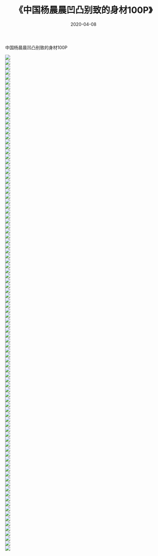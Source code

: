 ﻿---
layout: post
title:  《中国杨晨晨凹凸别致的身材100P》
date:   2020-04-08
img: http://pic.660000.xyz/1:/性感/2020/中国杨晨晨凹凸别致的身材100P/000.jpg
categories: [美女, 清纯, 唯美]
---

中国杨晨晨凹凸别致的身材100P

  ![](http://pic.660000.xyz/1:/性感/2020/中国杨晨晨凹凸别致的身材100P/001.jpg) <br> ![](http://pic.660000.xyz/1:/性感/2020/中国杨晨晨凹凸别致的身材100P/002.jpg) <br> ![](http://pic.660000.xyz/1:/性感/2020/中国杨晨晨凹凸别致的身材100P/003.jpg) <br> ![](http://pic.660000.xyz/1:/性感/2020/中国杨晨晨凹凸别致的身材100P/004.jpg) <br> ![](http://pic.660000.xyz/1:/性感/2020/中国杨晨晨凹凸别致的身材100P/005.jpg) <br> ![](http://pic.660000.xyz/1:/性感/2020/中国杨晨晨凹凸别致的身材100P/006.jpg) <br> ![](http://pic.660000.xyz/1:/性感/2020/中国杨晨晨凹凸别致的身材100P/007.jpg) <br> ![](http://pic.660000.xyz/1:/性感/2020/中国杨晨晨凹凸别致的身材100P/008.jpg) <br> ![](http://pic.660000.xyz/1:/性感/2020/中国杨晨晨凹凸别致的身材100P/009.jpg) <br> ![](http://pic.660000.xyz/1:/性感/2020/中国杨晨晨凹凸别致的身材100P/010.jpg) <br> ![](http://pic.660000.xyz/1:/性感/2020/中国杨晨晨凹凸别致的身材100P/011.jpg) <br> ![](http://pic.660000.xyz/1:/性感/2020/中国杨晨晨凹凸别致的身材100P/012.jpg) <br> ![](http://pic.660000.xyz/1:/性感/2020/中国杨晨晨凹凸别致的身材100P/013.jpg) <br> ![](http://pic.660000.xyz/1:/性感/2020/中国杨晨晨凹凸别致的身材100P/014.jpg) <br> ![](http://pic.660000.xyz/1:/性感/2020/中国杨晨晨凹凸别致的身材100P/015.jpg) <br> ![](http://pic.660000.xyz/1:/性感/2020/中国杨晨晨凹凸别致的身材100P/016.jpg) <br> ![](http://pic.660000.xyz/1:/性感/2020/中国杨晨晨凹凸别致的身材100P/017.jpg) <br> ![](http://pic.660000.xyz/1:/性感/2020/中国杨晨晨凹凸别致的身材100P/018.jpg) <br> ![](http://pic.660000.xyz/1:/性感/2020/中国杨晨晨凹凸别致的身材100P/019.jpg) <br> ![](http://pic.660000.xyz/1:/性感/2020/中国杨晨晨凹凸别致的身材100P/020.jpg) <br> ![](http://pic.660000.xyz/1:/性感/2020/中国杨晨晨凹凸别致的身材100P/021.jpg) <br> ![](http://pic.660000.xyz/1:/性感/2020/中国杨晨晨凹凸别致的身材100P/022.jpg) <br> ![](http://pic.660000.xyz/1:/性感/2020/中国杨晨晨凹凸别致的身材100P/023.jpg) <br> ![](http://pic.660000.xyz/1:/性感/2020/中国杨晨晨凹凸别致的身材100P/024.jpg) <br> ![](http://pic.660000.xyz/1:/性感/2020/中国杨晨晨凹凸别致的身材100P/025.jpg) <br> ![](http://pic.660000.xyz/1:/性感/2020/中国杨晨晨凹凸别致的身材100P/026.jpg) <br> ![](http://pic.660000.xyz/1:/性感/2020/中国杨晨晨凹凸别致的身材100P/027.jpg) <br> ![](http://pic.660000.xyz/1:/性感/2020/中国杨晨晨凹凸别致的身材100P/028.jpg) <br> ![](http://pic.660000.xyz/1:/性感/2020/中国杨晨晨凹凸别致的身材100P/029.jpg) <br> ![](http://pic.660000.xyz/1:/性感/2020/中国杨晨晨凹凸别致的身材100P/030.jpg) <br> ![](http://pic.660000.xyz/1:/性感/2020/中国杨晨晨凹凸别致的身材100P/031.jpg) <br> ![](http://pic.660000.xyz/1:/性感/2020/中国杨晨晨凹凸别致的身材100P/032.jpg) <br> ![](http://pic.660000.xyz/1:/性感/2020/中国杨晨晨凹凸别致的身材100P/033.jpg) <br> ![](http://pic.660000.xyz/1:/性感/2020/中国杨晨晨凹凸别致的身材100P/034.jpg) <br> ![](http://pic.660000.xyz/1:/性感/2020/中国杨晨晨凹凸别致的身材100P/035.jpg) <br> ![](http://pic.660000.xyz/1:/性感/2020/中国杨晨晨凹凸别致的身材100P/036.jpg) <br> ![](http://pic.660000.xyz/1:/性感/2020/中国杨晨晨凹凸别致的身材100P/037.jpg) <br> ![](http://pic.660000.xyz/1:/性感/2020/中国杨晨晨凹凸别致的身材100P/038.jpg) <br> ![](http://pic.660000.xyz/1:/性感/2020/中国杨晨晨凹凸别致的身材100P/039.jpg) <br> ![](http://pic.660000.xyz/1:/性感/2020/中国杨晨晨凹凸别致的身材100P/040.jpg) <br> ![](http://pic.660000.xyz/1:/性感/2020/中国杨晨晨凹凸别致的身材100P/041.jpg) <br> ![](http://pic.660000.xyz/1:/性感/2020/中国杨晨晨凹凸别致的身材100P/042.jpg) <br> ![](http://pic.660000.xyz/1:/性感/2020/中国杨晨晨凹凸别致的身材100P/043.jpg) <br> ![](http://pic.660000.xyz/1:/性感/2020/中国杨晨晨凹凸别致的身材100P/044.jpg) <br> ![](http://pic.660000.xyz/1:/性感/2020/中国杨晨晨凹凸别致的身材100P/045.jpg) <br> ![](http://pic.660000.xyz/1:/性感/2020/中国杨晨晨凹凸别致的身材100P/046.jpg) <br> ![](http://pic.660000.xyz/1:/性感/2020/中国杨晨晨凹凸别致的身材100P/047.jpg) <br> ![](http://pic.660000.xyz/1:/性感/2020/中国杨晨晨凹凸别致的身材100P/048.jpg) <br> ![](http://pic.660000.xyz/1:/性感/2020/中国杨晨晨凹凸别致的身材100P/049.jpg) <br> ![](http://pic.660000.xyz/1:/性感/2020/中国杨晨晨凹凸别致的身材100P/050.jpg) <br> ![](http://pic.660000.xyz/1:/性感/2020/中国杨晨晨凹凸别致的身材100P/051.jpg) <br> ![](http://pic.660000.xyz/1:/性感/2020/中国杨晨晨凹凸别致的身材100P/052.jpg) <br> ![](http://pic.660000.xyz/1:/性感/2020/中国杨晨晨凹凸别致的身材100P/053.jpg) <br> ![](http://pic.660000.xyz/1:/性感/2020/中国杨晨晨凹凸别致的身材100P/054.jpg) <br> ![](http://pic.660000.xyz/1:/性感/2020/中国杨晨晨凹凸别致的身材100P/055.jpg) <br> ![](http://pic.660000.xyz/1:/性感/2020/中国杨晨晨凹凸别致的身材100P/056.jpg) <br> ![](http://pic.660000.xyz/1:/性感/2020/中国杨晨晨凹凸别致的身材100P/057.jpg) <br> ![](http://pic.660000.xyz/1:/性感/2020/中国杨晨晨凹凸别致的身材100P/058.jpg) <br> ![](http://pic.660000.xyz/1:/性感/2020/中国杨晨晨凹凸别致的身材100P/059.jpg) <br> ![](http://pic.660000.xyz/1:/性感/2020/中国杨晨晨凹凸别致的身材100P/060.jpg) <br> ![](http://pic.660000.xyz/1:/性感/2020/中国杨晨晨凹凸别致的身材100P/061.jpg) <br> ![](http://pic.660000.xyz/1:/性感/2020/中国杨晨晨凹凸别致的身材100P/062.jpg) <br> ![](http://pic.660000.xyz/1:/性感/2020/中国杨晨晨凹凸别致的身材100P/063.jpg) <br> ![](http://pic.660000.xyz/1:/性感/2020/中国杨晨晨凹凸别致的身材100P/064.jpg) <br> ![](http://pic.660000.xyz/1:/性感/2020/中国杨晨晨凹凸别致的身材100P/065.jpg) <br> ![](http://pic.660000.xyz/1:/性感/2020/中国杨晨晨凹凸别致的身材100P/066.jpg) <br> ![](http://pic.660000.xyz/1:/性感/2020/中国杨晨晨凹凸别致的身材100P/067.jpg) <br> ![](http://pic.660000.xyz/1:/性感/2020/中国杨晨晨凹凸别致的身材100P/068.jpg) <br> ![](http://pic.660000.xyz/1:/性感/2020/中国杨晨晨凹凸别致的身材100P/069.jpg) <br> ![](http://pic.660000.xyz/1:/性感/2020/中国杨晨晨凹凸别致的身材100P/070.jpg) <br> ![](http://pic.660000.xyz/1:/性感/2020/中国杨晨晨凹凸别致的身材100P/071.jpg) <br> ![](http://pic.660000.xyz/1:/性感/2020/中国杨晨晨凹凸别致的身材100P/072.jpg) <br> ![](http://pic.660000.xyz/1:/性感/2020/中国杨晨晨凹凸别致的身材100P/073.jpg) <br> ![](http://pic.660000.xyz/1:/性感/2020/中国杨晨晨凹凸别致的身材100P/074.jpg) <br> ![](http://pic.660000.xyz/1:/性感/2020/中国杨晨晨凹凸别致的身材100P/075.jpg) <br> ![](http://pic.660000.xyz/1:/性感/2020/中国杨晨晨凹凸别致的身材100P/076.jpg) <br> ![](http://pic.660000.xyz/1:/性感/2020/中国杨晨晨凹凸别致的身材100P/077.jpg) <br> ![](http://pic.660000.xyz/1:/性感/2020/中国杨晨晨凹凸别致的身材100P/078.jpg) <br> ![](http://pic.660000.xyz/1:/性感/2020/中国杨晨晨凹凸别致的身材100P/079.jpg) <br> ![](http://pic.660000.xyz/1:/性感/2020/中国杨晨晨凹凸别致的身材100P/080.jpg) <br> ![](http://pic.660000.xyz/1:/性感/2020/中国杨晨晨凹凸别致的身材100P/081.jpg) <br> ![](http://pic.660000.xyz/1:/性感/2020/中国杨晨晨凹凸别致的身材100P/082.jpg) <br> ![](http://pic.660000.xyz/1:/性感/2020/中国杨晨晨凹凸别致的身材100P/083.jpg) <br> ![](http://pic.660000.xyz/1:/性感/2020/中国杨晨晨凹凸别致的身材100P/084.jpg) <br> ![](http://pic.660000.xyz/1:/性感/2020/中国杨晨晨凹凸别致的身材100P/085.jpg) <br> ![](http://pic.660000.xyz/1:/性感/2020/中国杨晨晨凹凸别致的身材100P/086.jpg) <br> ![](http://pic.660000.xyz/1:/性感/2020/中国杨晨晨凹凸别致的身材100P/087.jpg) <br> ![](http://pic.660000.xyz/1:/性感/2020/中国杨晨晨凹凸别致的身材100P/088.jpg) <br> ![](http://pic.660000.xyz/1:/性感/2020/中国杨晨晨凹凸别致的身材100P/089.jpg) <br> ![](http://pic.660000.xyz/1:/性感/2020/中国杨晨晨凹凸别致的身材100P/090.jpg) <br> ![](http://pic.660000.xyz/1:/性感/2020/中国杨晨晨凹凸别致的身材100P/091.jpg) <br> ![](http://pic.660000.xyz/1:/性感/2020/中国杨晨晨凹凸别致的身材100P/092.jpg) <br> ![](http://pic.660000.xyz/1:/性感/2020/中国杨晨晨凹凸别致的身材100P/093.jpg) <br> ![](http://pic.660000.xyz/1:/性感/2020/中国杨晨晨凹凸别致的身材100P/094.jpg) <br> ![](http://pic.660000.xyz/1:/性感/2020/中国杨晨晨凹凸别致的身材100P/095.jpg) <br> ![](http://pic.660000.xyz/1:/性感/2020/中国杨晨晨凹凸别致的身材100P/096.jpg) <br> ![](http://pic.660000.xyz/1:/性感/2020/中国杨晨晨凹凸别致的身材100P/097.jpg) <br> ![](http://pic.660000.xyz/1:/性感/2020/中国杨晨晨凹凸别致的身材100P/098.jpg) <br> ![](http://pic.660000.xyz/1:/性感/2020/中国杨晨晨凹凸别致的身材100P/099.jpg) <br> ![](http://pic.660000.xyz/1:/性感/2020/中国杨晨晨凹凸别致的身材100P/100.jpg) <br>